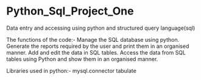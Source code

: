 # Python_Sql_Project_One
Data entry and accessing using python and structured query language(sql)

The functions of the code:-
  Manage the SQL database using python.
  Generate the reports required by the user and print them in an organised manner.
  Add and edit the data in SQL tables.
  Access the data from SQL tables using Python and show them in an organised manner.
  
 
Libraries used in python:-
  mysql.connector
  tabulate
